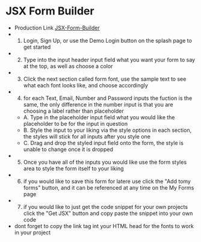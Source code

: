 # JSX Form Builder 
   * Production Link [JSX-Form-Builder](https://jsx-form-builder.herokuapp.com)
   * 1. Login, Sign Up, or use the Demo Login button on the splash page to get started 
   * 2. Type into the input header input field what you want your form to say at the top, as well as choose a color
   * 3. Click the next section called form font, use the sample text to see what each font looks like, and choose accordingly 
   * 4. for each Text, Email, Number and Password inputs the fuction is the same, 
         the only difference in the number input is that you are choosing a label rather than placeholder
      * A. Type in the placeholder input field what you would like the placeholder to be for the input in question 
      * B. Style the input to your liking via the style options in each section, the styles will stick for all inputs after you style one
      * C. Drag and drop the styled input field onto the form, the style is unable to change once it is dropped 
   * 5. Once you have all of the inputs you would like use the form styles area to style the form itself to your liking 
   * 6. if you would like to save this form for latere use click the "Add tomy forms" button, and it can be referenced at any time on the My Forms page
   * 7. if you would like to just get the code snippet for your own projects click the "Get JSX" button and copy paste the snippet into your own code
   * dont forget to copy the link tag int your HTML head for the fonts to work in your project 